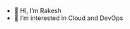 - 👋 Hi, I’m Rakesh
- 👀 I’m interested in Cloud and DevOps

<!---
www.linkedin.com/in/rakesh-k-512ba9259
--->
